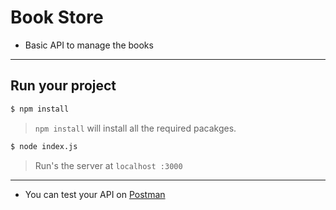 # Book Store 

- Basic API to manage the books
----
## Run your project 

```bash
$ npm install
```
> `npm install` will install all the required pacakges.

```bash
$ node index.js
```
> Run's the server at `localhost :3000`
-----
- You can test your API on [Postman](https://www.postman.com/)